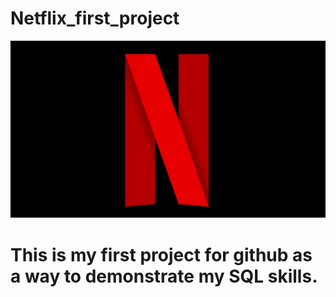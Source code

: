 # Netflix_first_project

![Netflix Logo](https://github.com/Kez123man/Netflix_first_project/blob/main/Couleur-logo-Netflix-3668402216.jpg)

# This is my first project for github as a way to demonstrate my SQL skills. 

